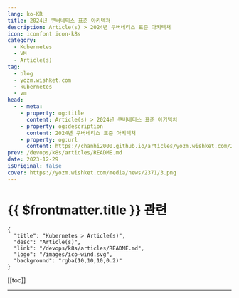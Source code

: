 ```yaml
---
lang: ko-KR
title: 2024년 쿠버네티스 표준 아키텍처
description: Article(s) > 2024년 쿠버네티스 표준 아키텍처
icon: iconfont icon-k8s
category: 
  - Kubernetes
  - VM
  - Article(s)
tag: 
  - blog
  - yozm.wishket.com
  - kubernetes
  - vm
head:
  - - meta:
    - property: og:title
      content: Article(s) > 2024년 쿠버네티스 표준 아키텍처
    - property: og:description
      content: 2024년 쿠버네티스 표준 아키텍처
    - property: og:url
      content: https://chanhi2000.github.io/articles/yozm.wishket.com/2371.html
prev: /devops/k8s/articles/README.md
date: 2023-12-29
isOriginal: false
cover: https://yozm.wishket.com/media/news/2371/3.png
---
```


# {{ $frontmatter.title }} 관련

```component VPCard
{
  "title": "Kubernetes > Article(s)",
  "desc": "Article(s)",
  "link": "/devops/k8s/articles/README.md",
  "logo": "/images/ico-wind.svg",
  "background": "rgba(10,10,10,0.2)"
}
```

[[toc]]

---

<SiteInfo
  name="2024년 쿠버네티스 표준 아키텍처 | 요즘IT"
  desc="2024년 쿠버네티스는 이제 꽤 성숙한 제품이 된 것 같습니다. 그리고 쿠버네티스와 밀접한 연관이 있는 클라우드 네이티브 컴퓨팅 재단(CNCF, Cloud Native Computing Foundation)에서도 성숙한 제품이라고 표현하는 졸업 프로젝트가 2023년 10월 11일 기준 총 24개가 발표되었습니다. 이러한 제품의 높은 성숙도에도 불구하고 여전히 쿠버네티스를 원할하게 사용하기 위해서는 많은 제품들을 이해하고 선택해야 합니다."
  url="https://yozm.wishket.com/magazine/detail/2371/"
  logo="https://yozm.wishket.com/static/renewal/img/global/gnb_yozmit.svg"
  preview="https://yozm.wishket.com/media/news/2371/3.png"/>

<!-- TODO: 작성 -->

